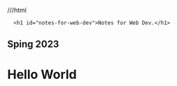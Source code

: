 
///html

      <h1 id="notes-for-web-dev">Notes for Web Dev.</h1>
<h2 id="sping-2023">Sping 2023</h2>

<h1 id="hello-world">Hello World</h1>
